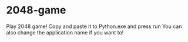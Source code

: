 # 2048-game
Play 2048 game!
Copy and paste it to Python.exe and press run
You can also change the application name if you want to!
